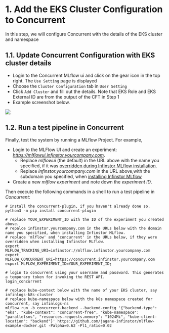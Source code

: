 # 1. Add the EKS Cluster Configuration to Concurrent

In this step, we will configure Concurrent with the details of the EKS cluster and namespace

## 1.1. Update Concurrent Configuration with EKS cluster details

- Login to the Concurrent MLflow ui and click on the gear icon in the top right. The `Use Setting` page is displayed
- Choose the `Cluster Configuration` tab in `User Setting`
- Click `Add Cluster` and fill out the details. Note that EKS Role and EKS External ID are from the output of the CFT in Step 1
- Example screenshot below.

[![](https://docs.concurrent-ai.org/images/configure-cluster.png?raw=true)](https://docs.concurrent-ai.org/images/configure-cluster.png?raw=true)

## 1.2. Run a test pipeline in Concurrent

Finally, test the system by running a MLflow Project. For example,

- Login to the MLFlow UI and create an experiment: *https://mlflowui.infinstor.yourcompany.com*.  
    - Replace *mlflowui* (the default) in the URL above with the name you specified, if it was [overridden during Infinstor MLflow installation](https://docs.infinstor.com/files/install-service/).
    - Replace *infinstor.yourcompany.com* in the URL above,with the subdomain you specified, when [installing Infinstor MLflow](https://docs.infinstor.com/files/install-service/)
- Create a new *mlflow experiment* and note down the *experiment ID*.

Then execute the following commands in a shell to run a test pipeline in *Concurrent*:

```shell
# install the concurrent-plugin, if you haven't already done so.
python3 -m pip install concurrent-plugin

# replace YOUR_EXPERIMENT_ID with the ID of the experiment you created above. 
# repalce infinstor.yourcompany.com in the URLs below with the domain name you specified, when installing Infinstor MLflow.
# replace 'mlflow' and 'concurrent' in the URLs below, if they were overridden when installing Infinstor MLflow.
export MLFLOW_TRACKING_URI=infinstor://mlflow.infinstor.yourcompany.com 
export MLFLOW_CONCURRENT_URI=https://concurrent.infinstor.yourcompany.com 
export MLFLOW_EXPERIMENT_ID=YOUR_EXPERIMENT_ID;

# login to concurrent using your username and password. This generates a temporary token for invoking the REST API.
login_concurrent

# replace kube-context below with the name of your EKS cluster, say infinlogs-k8s-cluster
# replace kube-namespace below with the k8s namespace created for concurrent, say infinlogs-ns
mlflow run -b concurrent-backend --backend-config '{"backend-type": "eks", "kube-context": "concurrent-free", "kube-namespace": "parallelsns", "resources.requests.memory": "1024Mi", "kube-client-location": "backend"}' https://github.com/jagane-infinstor/mlflow-example-docker.git -Palpha=0.62 -Pl1_ratio=0.02
```
